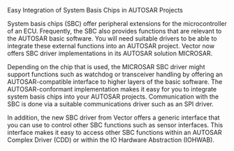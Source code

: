 Easy Integration of System Basis Chips in AUTOSAR Projects

System basis chips (SBC) offer peripheral extensions for the microcontroller of an ECU. Frequently, the SBC also provides functions that are relevant to the AUTOSAR basic software. You will need suitable drivers to be able to integrate these external functions into an AUTOSAR project. Vector now offers SBC driver implementations in its AUTOSAR solution MICROSAR.

Depending on the chip that is used, the MICROSAR SBC driver might support functions such as watchdog or transceiver handling by offering an AUTOSAR-compatible interface to higher layers of the basic software. The AUTOSAR-conformant implementation makes it easy for you to integrate system basis chips into your AUTOSAR projects. Communication with the SBC is done via a suitable communications driver such as an SPI driver.

In addition, the new SBC driver from Vector offers a generic interface that you can use to control other SBC functions such as sensor interfaces. This interface makes it easy to access other SBC functions within an AUTOSAR Complex Driver (CDD) or within the IO Hardware Abstraction (IOHWAB).
